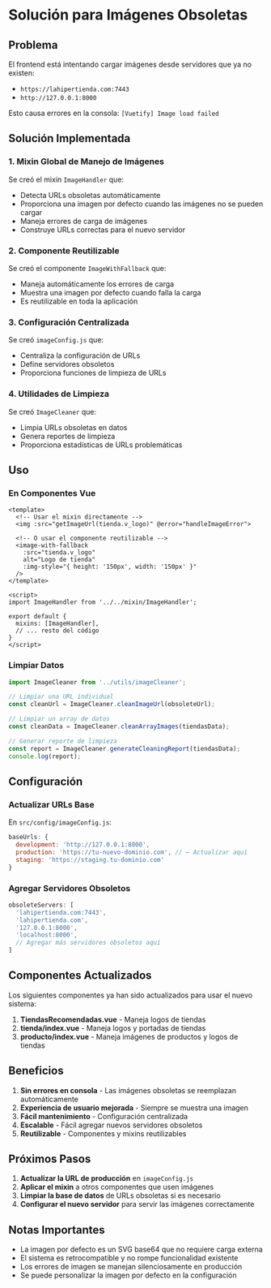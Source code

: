 # Solución para Imágenes Obsoletas

## Problema
El frontend está intentando cargar imágenes desde servidores que ya no existen:
- `https://lahipertienda.com:7443`
- `http://127.0.0.1:8000`

Esto causa errores en la consola: `[Vuetify] Image load failed`

## Solución Implementada

### 1. Mixin Global de Manejo de Imágenes
Se creó el mixin `ImageHandler` que:
- Detecta URLs obsoletas automáticamente
- Proporciona una imagen por defecto cuando las imágenes no se pueden cargar
- Maneja errores de carga de imágenes
- Construye URLs correctas para el nuevo servidor

### 2. Componente Reutilizable
Se creó el componente `ImageWithFallback` que:
- Maneja automáticamente los errores de carga
- Muestra una imagen por defecto cuando falla la carga
- Es reutilizable en toda la aplicación

### 3. Configuración Centralizada
Se creó `imageConfig.js` que:
- Centraliza la configuración de URLs
- Define servidores obsoletos
- Proporciona funciones de limpieza de URLs

### 4. Utilidades de Limpieza
Se creó `ImageCleaner` que:
- Limpia URLs obsoletas en datos
- Genera reportes de limpieza
- Proporciona estadísticas de URLs problemáticas

## Uso

### En Componentes Vue
```vue
<template>
  <!-- Usar el mixin directamente -->
  <img :src="getImageUrl(tienda.v_logo)" @error="handleImageError">
  
  <!-- O usar el componente reutilizable -->
  <image-with-fallback 
    :src="tienda.v_logo" 
    alt="Logo de tienda"
    :img-style="{ height: '150px', width: '150px' }"
  />
</template>

<script>
import ImageHandler from '../../mixin/ImageHandler';

export default {
  mixins: [ImageHandler],
  // ... resto del código
}
</script>
```

### Limpiar Datos
```javascript
import ImageCleaner from '../utils/imageCleaner';

// Limpiar una URL individual
const cleanUrl = ImageCleaner.cleanImageUrl(obsoleteUrl);

// Limpiar un array de datos
const cleanData = ImageCleaner.cleanArrayImages(tiendasData);

// Generar reporte de limpieza
const report = ImageCleaner.generateCleaningReport(tiendasData);
console.log(report);
```

## Configuración

### Actualizar URLs Base
En `src/config/imageConfig.js`:
```javascript
baseUrls: {
  development: 'http://127.0.0.1:8000',
  production: 'https://tu-nuevo-dominio.com', // ← Actualizar aquí
  staging: 'https://staging.tu-dominio.com'
}
```

### Agregar Servidores Obsoletos
```javascript
obsoleteServers: [
  'lahipertienda.com:7443',
  'lahipertienda.com',
  '127.0.0.1:8000',
  'localhost:8000',
  // Agregar más servidores obsoletos aquí
]
```

## Componentes Actualizados

Los siguientes componentes ya han sido actualizados para usar el nuevo sistema:

1. **TiendasRecomendadas.vue** - Maneja logos de tiendas
2. **tienda/index.vue** - Maneja logos y portadas de tiendas
3. **producto/index.vue** - Maneja imágenes de productos y logos de tiendas

## Beneficios

1. **Sin errores en consola** - Las imágenes obsoletas se reemplazan automáticamente
2. **Experiencia de usuario mejorada** - Siempre se muestra una imagen
3. **Fácil mantenimiento** - Configuración centralizada
4. **Escalable** - Fácil agregar nuevos servidores obsoletos
5. **Reutilizable** - Componentes y mixins reutilizables

## Próximos Pasos

1. **Actualizar la URL de producción** en `imageConfig.js`
2. **Aplicar el mixin** a otros componentes que usen imágenes
3. **Limpiar la base de datos** de URLs obsoletas si es necesario
4. **Configurar el nuevo servidor** para servir las imágenes correctamente

## Notas Importantes

- La imagen por defecto es un SVG base64 que no requiere carga externa
- El sistema es retrocompatible y no rompe funcionalidad existente
- Los errores de imagen se manejan silenciosamente en producción
- Se puede personalizar la imagen por defecto en la configuración 
